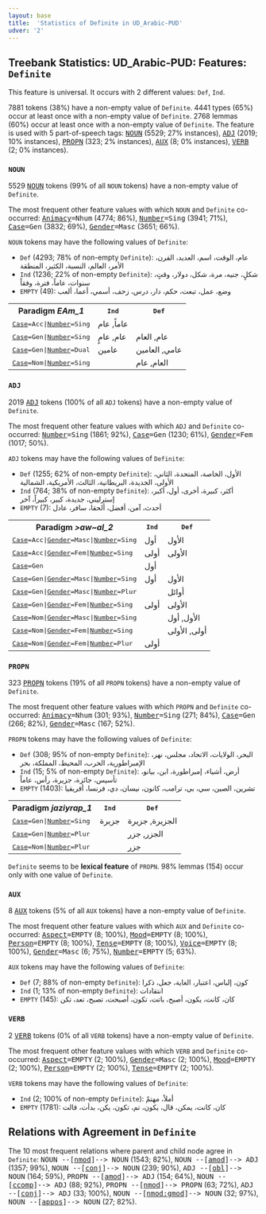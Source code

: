 ```yaml
---
layout: base
title:  'Statistics of Definite in UD_Arabic-PUD'
udver: '2'
---
```


## Treebank Statistics: UD_Arabic-PUD: Features: `Definite`

This feature is universal.
It occurs with 2 different values: `Def`, `Ind`.

7881 tokens (38%) have a non-empty value of `Definite`.
4441 types (65%) occur at least once with a non-empty value of `Definite`.
2768 lemmas (60%) occur at least once with a non-empty value of `Definite`.
The feature is used with 5 part-of-speech tags: <tt><a href="ar_pud-pos-NOUN.html">NOUN</a></tt> (5529; 27% instances), <tt><a href="ar_pud-pos-ADJ.html">ADJ</a></tt> (2019; 10% instances), <tt><a href="ar_pud-pos-PROPN.html">PROPN</a></tt> (323; 2% instances), <tt><a href="ar_pud-pos-AUX.html">AUX</a></tt> (8; 0% instances), <tt><a href="ar_pud-pos-VERB.html">VERB</a></tt> (2; 0% instances).

### `NOUN`

5529 <tt><a href="ar_pud-pos-NOUN.html">NOUN</a></tt> tokens (99% of all `NOUN` tokens) have a non-empty value of `Definite`.

The most frequent other feature values with which `NOUN` and `Definite` co-occurred: <tt><a href="ar_pud-feat-Animacy.html">Animacy</a></tt><tt>=Nhum</tt> (4774; 86%), <tt><a href="ar_pud-feat-Number.html">Number</a></tt><tt>=Sing</tt> (3941; 71%), <tt><a href="ar_pud-feat-Case.html">Case</a></tt><tt>=Gen</tt> (3832; 69%), <tt><a href="ar_pud-feat-Gender.html">Gender</a></tt><tt>=Masc</tt> (3651; 66%).

`NOUN` tokens may have the following values of `Definite`:

* `Def` (4293; 78% of non-empty `Definite`): عام، الوقت، اسم، العديد، القرن، الأمر، العالم، النسبة، الكثير، المنطقة
* `Ind` (1236; 22% of non-empty `Definite`): شكلٍ، جنيه، مرة، شكل، دولار، وقتٍ، سنوات، عاماً، فترة، وفقاً
* `EMPTY` (49): وضع، عمل، تبعت، حكم، دار، درس، زحف، أسمي، أعما، ألعب

<table>
  <tr><th>Paradigm <i>EAm_1</i></th><th><tt>Ind</tt></th><th><tt>Def</tt></th></tr>
  <tr><td><tt><tt><a href="ar_pud-feat-Case.html">Case</a></tt><tt>=Acc</tt>|<tt><a href="ar_pud-feat-Number.html">Number</a></tt><tt>=Sing</tt></tt></td><td>عاماً, عام</td><td></td></tr>
  <tr><td><tt><tt><a href="ar_pud-feat-Case.html">Case</a></tt><tt>=Gen</tt>|<tt><a href="ar_pud-feat-Number.html">Number</a></tt><tt>=Sing</tt></tt></td><td>عام, عامٍ</td><td>عام, العام</td></tr>
  <tr><td><tt><tt><a href="ar_pud-feat-Case.html">Case</a></tt><tt>=Gen</tt>|<tt><a href="ar_pud-feat-Number.html">Number</a></tt><tt>=Dual</tt></tt></td><td>عامين</td><td>عامي, العامين</td></tr>
  <tr><td><tt><tt><a href="ar_pud-feat-Case.html">Case</a></tt><tt>=Nom</tt>|<tt><a href="ar_pud-feat-Number.html">Number</a></tt><tt>=Sing</tt></tt></td><td></td><td>العام, عام</td></tr>
</table>

### `ADJ`

2019 <tt><a href="ar_pud-pos-ADJ.html">ADJ</a></tt> tokens (100% of all `ADJ` tokens) have a non-empty value of `Definite`.

The most frequent other feature values with which `ADJ` and `Definite` co-occurred: <tt><a href="ar_pud-feat-Number.html">Number</a></tt><tt>=Sing</tt> (1861; 92%), <tt><a href="ar_pud-feat-Case.html">Case</a></tt><tt>=Gen</tt> (1230; 61%), <tt><a href="ar_pud-feat-Gender.html">Gender</a></tt><tt>=Fem</tt> (1017; 50%).

`ADJ` tokens may have the following values of `Definite`:

* `Def` (1255; 62% of non-empty `Definite`): الأول، الخاصة، المتحدة، الثاني، الأولى، الجديدة، البريطانية، الثالث، الأمريكية، الشمالية
* `Ind` (764; 38% of non-empty `Definite`): أكثر، كبيرة، أخرى، أول، أكبر، إسترليني، جديدة، كبير، كبيراً، آخر
* `EMPTY` (7): أحدث، آمن، أفضل، ألحقا، سافر، عادل

<table>
  <tr><th>Paradigm <i>>aw~al_2</i></th><th><tt>Ind</tt></th><th><tt>Def</tt></th></tr>
  <tr><td><tt><tt><a href="ar_pud-feat-Case.html">Case</a></tt><tt>=Acc</tt>|<tt><a href="ar_pud-feat-Gender.html">Gender</a></tt><tt>=Masc</tt>|<tt><a href="ar_pud-feat-Number.html">Number</a></tt><tt>=Sing</tt></tt></td><td>أول</td><td>الأول</td></tr>
  <tr><td><tt><tt><a href="ar_pud-feat-Case.html">Case</a></tt><tt>=Acc</tt>|<tt><a href="ar_pud-feat-Gender.html">Gender</a></tt><tt>=Fem</tt>|<tt><a href="ar_pud-feat-Number.html">Number</a></tt><tt>=Sing</tt></tt></td><td>أولى</td><td>الأولى</td></tr>
  <tr><td><tt><tt><a href="ar_pud-feat-Case.html">Case</a></tt><tt>=Gen</tt></tt></td><td>أول</td><td></td></tr>
  <tr><td><tt><tt><a href="ar_pud-feat-Case.html">Case</a></tt><tt>=Gen</tt>|<tt><a href="ar_pud-feat-Gender.html">Gender</a></tt><tt>=Masc</tt>|<tt><a href="ar_pud-feat-Number.html">Number</a></tt><tt>=Sing</tt></tt></td><td>أول</td><td>الأول</td></tr>
  <tr><td><tt><tt><a href="ar_pud-feat-Case.html">Case</a></tt><tt>=Gen</tt>|<tt><a href="ar_pud-feat-Gender.html">Gender</a></tt><tt>=Masc</tt>|<tt><a href="ar_pud-feat-Number.html">Number</a></tt><tt>=Plur</tt></tt></td><td></td><td>أوائل</td></tr>
  <tr><td><tt><tt><a href="ar_pud-feat-Case.html">Case</a></tt><tt>=Gen</tt>|<tt><a href="ar_pud-feat-Gender.html">Gender</a></tt><tt>=Fem</tt>|<tt><a href="ar_pud-feat-Number.html">Number</a></tt><tt>=Sing</tt></tt></td><td>أولى</td><td>الأولى</td></tr>
  <tr><td><tt><tt><a href="ar_pud-feat-Case.html">Case</a></tt><tt>=Nom</tt>|<tt><a href="ar_pud-feat-Gender.html">Gender</a></tt><tt>=Masc</tt>|<tt><a href="ar_pud-feat-Number.html">Number</a></tt><tt>=Sing</tt></tt></td><td></td><td>الأول, أول</td></tr>
  <tr><td><tt><tt><a href="ar_pud-feat-Case.html">Case</a></tt><tt>=Nom</tt>|<tt><a href="ar_pud-feat-Gender.html">Gender</a></tt><tt>=Fem</tt>|<tt><a href="ar_pud-feat-Number.html">Number</a></tt><tt>=Sing</tt></tt></td><td></td><td>أولى, الأولى</td></tr>
  <tr><td><tt><tt><a href="ar_pud-feat-Case.html">Case</a></tt><tt>=Nom</tt>|<tt><a href="ar_pud-feat-Gender.html">Gender</a></tt><tt>=Fem</tt>|<tt><a href="ar_pud-feat-Number.html">Number</a></tt><tt>=Plur</tt></tt></td><td>أولى</td><td></td></tr>
</table>

### `PROPN`

323 <tt><a href="ar_pud-pos-PROPN.html">PROPN</a></tt> tokens (19% of all `PROPN` tokens) have a non-empty value of `Definite`.

The most frequent other feature values with which `PROPN` and `Definite` co-occurred: <tt><a href="ar_pud-feat-Animacy.html">Animacy</a></tt><tt>=Nhum</tt> (301; 93%), <tt><a href="ar_pud-feat-Number.html">Number</a></tt><tt>=Sing</tt> (271; 84%), <tt><a href="ar_pud-feat-Case.html">Case</a></tt><tt>=Gen</tt> (266; 82%), <tt><a href="ar_pud-feat-Gender.html">Gender</a></tt><tt>=Masc</tt> (167; 52%).

`PROPN` tokens may have the following values of `Definite`:

* `Def` (308; 95% of non-empty `Definite`): البحر، الولايات، الاتحاد، مجلس، نهر، الإمبراطورية، الحرب، المحيط، المملكة، بحر
* `Ind` (15; 5% of non-empty `Definite`): أرض، أشياء، إمبراطورة، ابن، بيانو، تأسيس، جائزة، جزيرة، رأس، عاماً
* `EMPTY` (1403): تشرين، الصين، سي، بي، ترامب، كانون، نيسان، دي، فرنسا، أفريقيا

<table>
  <tr><th>Paradigm <i>jaziyrap_1</i></th><th><tt>Ind</tt></th><th><tt>Def</tt></th></tr>
  <tr><td><tt><tt><a href="ar_pud-feat-Case.html">Case</a></tt><tt>=Gen</tt>|<tt><a href="ar_pud-feat-Number.html">Number</a></tt><tt>=Sing</tt></tt></td><td>جزيرة</td><td>الجزيرة, جزيرة</td></tr>
  <tr><td><tt><tt><a href="ar_pud-feat-Case.html">Case</a></tt><tt>=Gen</tt>|<tt><a href="ar_pud-feat-Number.html">Number</a></tt><tt>=Plur</tt></tt></td><td></td><td>الجزر, جزر</td></tr>
  <tr><td><tt><tt><a href="ar_pud-feat-Case.html">Case</a></tt><tt>=Nom</tt>|<tt><a href="ar_pud-feat-Number.html">Number</a></tt><tt>=Plur</tt></tt></td><td></td><td>جزر</td></tr>
</table>

`Definite` seems to be **lexical feature** of `PROPN`. 98% lemmas (154) occur only with one value of `Definite`.

### `AUX`

8 <tt><a href="ar_pud-pos-AUX.html">AUX</a></tt> tokens (5% of all `AUX` tokens) have a non-empty value of `Definite`.

The most frequent other feature values with which `AUX` and `Definite` co-occurred: <tt><a href="ar_pud-feat-Aspect.html">Aspect</a></tt><tt>=EMPTY</tt> (8; 100%), <tt><a href="ar_pud-feat-Mood.html">Mood</a></tt><tt>=EMPTY</tt> (8; 100%), <tt><a href="ar_pud-feat-Person.html">Person</a></tt><tt>=EMPTY</tt> (8; 100%), <tt><a href="ar_pud-feat-Tense.html">Tense</a></tt><tt>=EMPTY</tt> (8; 100%), <tt><a href="ar_pud-feat-Voice.html">Voice</a></tt><tt>=EMPTY</tt> (8; 100%), <tt><a href="ar_pud-feat-Gender.html">Gender</a></tt><tt>=Masc</tt> (6; 75%), <tt><a href="ar_pud-feat-Number.html">Number</a></tt><tt>=EMPTY</tt> (5; 63%).

`AUX` tokens may have the following values of `Definite`:

* `Def` (7; 88% of non-empty `Definite`): كون، إلباس، اعتبار، الغاية، جعل، ذكرا
* `Ind` (1; 13% of non-empty `Definite`): انتقادات
* `EMPTY` (145): كان، كانت، يكون، أصبح، باتت، تكون، أصبحت، تصبح، تعد، تكن

### `VERB`

2 <tt><a href="ar_pud-pos-VERB.html">VERB</a></tt> tokens (0% of all `VERB` tokens) have a non-empty value of `Definite`.

The most frequent other feature values with which `VERB` and `Definite` co-occurred: <tt><a href="ar_pud-feat-Aspect.html">Aspect</a></tt><tt>=EMPTY</tt> (2; 100%), <tt><a href="ar_pud-feat-Gender.html">Gender</a></tt><tt>=Masc</tt> (2; 100%), <tt><a href="ar_pud-feat-Mood.html">Mood</a></tt><tt>=EMPTY</tt> (2; 100%), <tt><a href="ar_pud-feat-Person.html">Person</a></tt><tt>=EMPTY</tt> (2; 100%), <tt><a href="ar_pud-feat-Tense.html">Tense</a></tt><tt>=EMPTY</tt> (2; 100%).

`VERB` tokens may have the following values of `Definite`:

* `Ind` (2; 100% of non-empty `Definite`): أملاً، مهتمٌ
* `EMPTY` (1781): كان، كانت، يمكن، قال، يكون، تم، تكون، يكن، بدأت، قالت

## Relations with Agreement in `Definite`

The 10 most frequent relations where parent and child node agree in `Definite`:
<tt>NOUN --[<tt><a href="ar_pud-dep-nmod.html">nmod</a></tt>]--> NOUN</tt> (1543; 82%),
<tt>NOUN --[<tt><a href="ar_pud-dep-amod.html">amod</a></tt>]--> ADJ</tt> (1357; 99%),
<tt>NOUN --[<tt><a href="ar_pud-dep-conj.html">conj</a></tt>]--> NOUN</tt> (239; 90%),
<tt>ADJ --[<tt><a href="ar_pud-dep-obl.html">obl</a></tt>]--> NOUN</tt> (164; 59%),
<tt>PROPN --[<tt><a href="ar_pud-dep-amod.html">amod</a></tt>]--> ADJ</tt> (154; 64%),
<tt>NOUN --[<tt><a href="ar_pud-dep-ccomp.html">ccomp</a></tt>]--> ADJ</tt> (88; 92%),
<tt>PROPN --[<tt><a href="ar_pud-dep-nmod.html">nmod</a></tt>]--> PROPN</tt> (63; 72%),
<tt>ADJ --[<tt><a href="ar_pud-dep-conj.html">conj</a></tt>]--> ADJ</tt> (33; 100%),
<tt>NOUN --[<tt><a href="ar_pud-dep-nmod-gmod.html">nmod:gmod</a></tt>]--> NOUN</tt> (32; 97%),
<tt>NOUN --[<tt><a href="ar_pud-dep-appos.html">appos</a></tt>]--> NOUN</tt> (27; 82%).

